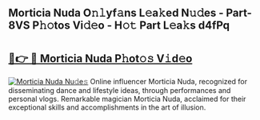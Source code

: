 ## Morticia Nuda O𝚗𝚕yf𝚊ns L𝚎a𝚔ed N𝚞𝚍es - Part-8VS P𝚑𝚘tos Vi𝚍𝚎o - H𝚘𝚝 Part L𝚎a𝚔s d4fPq

# <h2><a href="http://kf2xwz.oniu.top/?m=Morticia+Nuda">🔗👉 🔴 Morticia Nuda P𝚑ot𝚘𝚜 V𝚒d𝚎o</a></h2>

[![Morticia Nuda Nu𝚍e𝚜](https://i.imgur.com/0qMVB7G.gif)](http://kf2xwz.oniu.top/?m=Morticia+Nuda)
Online influencer Morticia Nuda, recognized for disseminating dance and lifestyle ideas, through performances and personal vlogs. Remarkable magician Morticia Nuda, acclaimed for their exceptional skills and accomplishments in the art of illusion.  

